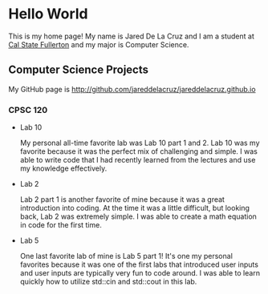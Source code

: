 # Hello World

This is my home page! My name is Jared De La Cruz and I am a student at [Cal State Fullerton](http://www.fullerton.edu/) and my major is Computer Science.

## Computer Science Projects

My GitHub page is http://github.com/jareddelacruz/jareddelacruz.github.io 

### CPSC 120

* Lab 10

    My personal all-time favorite lab was Lab 10 part 1 and 2. 
    Lab 10 was my favorite because it was the perfect mix of challenging 
    and simple. I was able to write code that I had recently learned
    from the lectures and use my knowledge effectively.

* Lab 2
    
    Lab 2 part 1 is another favorite of mine because it was a great introduction
    into coding. At the time it was a little difficult, but looking back,
    Lab 2 was extremely simple. I was able to create a math equation in code
    for the first time.

* Lab 5
    
    One last favorite lab of mine is Lab 5 part 1! It's one my personal favorites
    because it was one of the first labs that introduced user inputs and user 
    inputs are typically very fun to code around. I was able to learn quickly
    how to utilize std::cin and std::cout in this lab.
